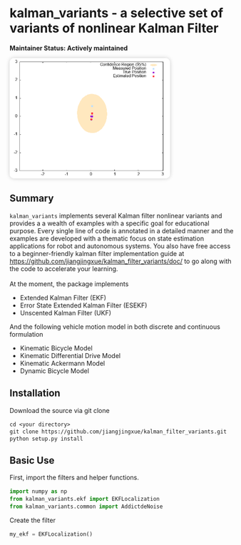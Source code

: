 
# kalman_variants - a selective set of variants of nonlinear Kalman Filter
**Maintainer Status: Actively maintained**

<img src="./doc/ekf.gif" width="360" height="270" style="border-radius: 10px; box-shadow: 0 0 10px rgba(0, 0, 0, 0.2);">

## Summary
`kalman_variants` implements several Kalman filter nonlinear variants and provides a a wealth of examples with a specific goal for educational purpose. Every single line of code is annotated in a detailed manner and the examples are developed with a thematic focus on state estimation applications for robot and autonomous systems. You also have free access to a beginner-friendly kalman filter implementation guide at https://github.com/jiangjingxue/kalman_filter_variants/doc/ to go along with the code to accelerate your learning. 
<br/> <br/>
At the moment, the package implements 
* Extended Kalman Filter (EKF)
* Error State Extended Kalman Filter (ESEKF) 
* Unscented Kalman Filter (UKF)

And the following vehicle motion model in both discrete and continuous formulation
* Kinematic Bicycle Model  
* Kinematic Differential Drive Model 
* Kinematic Ackermann Model
* Dynamic Bicycle Model

## Installation
Download the source via git clone 
````
cd <your directory>
git clone https://github.com/jiangjingxue/kalman_filter_variants.git
python setup.py install
````
## Basic Use
First, import the filters and helper functions.
````python
import numpy as np
from kalman_variants.ekf import EKFLocalization
from kalman_variants.common import AddictdeNoise
````
Create the filter 
````python
my_ekf = EKFLocalization()
````



